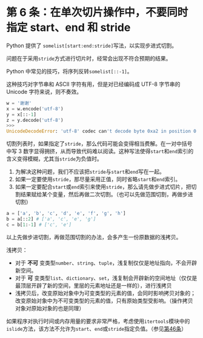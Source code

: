 # 第 6 条：在单次切片操作中，不要同时指定 start、end 和 stride

Python 提供了 `somelist[start:end:stride]`写法，以实现步进式切割。

问题在于采用`stride`方式进行切片时，经常会出现不符合预期的结果。

Python 中常见的技巧，将序列反转`somelist[::-1]`。

这种技巧对字节串和 ASCII 字符有用，但是对已经编码成 UTF-8 字节串的 Unicode 字符来说，则不奏效。

```python
w = '谢谢'
x = w.encode('utf-8')
y = x[::-1]
z = y.decode('utf-8')
>>>
UnicodeDecodeError: 'utf-8' codec can't decode byte 0xa2 in position 0: invalid start byte
```

切割列表时，如果指定了`stride`，那么代码可能会变得相当费解。在一对中括号中写 3 数字显得拥挤，从而导致代码难以阅读。这种写法使得`start`和`end`索引的含义变得模糊，尤其当`stride`为负值时。

1. 为解决这种问题，我们不应该把`stride`与`start`和`end`写在一起。
2. 如果一定要使用`stride`，那尽量采用正值，同时省略`start`和`end`索引。
3. 如果一定要配合`start`或`end`索引来使用`stride`，那么请先做步进式切片，把切割结果赋给某个变量，然后再做二次切割。（也可以先做范围切割，再做步进切割）

```python
a = ['a', 'b', 'c', 'd', 'e', 'f', 'g', 'h']
b = a[::2] # ['a', 'c', 'e', 'g']
c = b[1:-1] # ['c', 'e']
```

以上先做步进切割，再做范围切割的办法，会多产生一份原数据的浅拷贝。

浅拷贝：

- 对于 **不可** 变类型`number`、`string`、`tuple`，浅复制仅仅是地址指向，不会开辟新空间。
- 对于 **可** 变类型`list`、`dictionary`、`set`，浅复制会开辟新的空间地址（仅仅是最顶层开辟了新的空间，里层的元素地址还是一样的），进行浅拷贝
- 浅拷贝后，改变原始对象中为可变类型的元素的值，会同时影响拷贝对象的；改变原始对象中为不可变类型的元素的值，只有原始类型受影响。（操作拷贝对象对原始对象的也是同理）

如果程序对执行时间或内存用量的要求非常严格，考虑使用`itertools`模块中的`islide`方法，该方法不允许为`start`、`end`或`stride`指定负值。（参见[第46条]()）

